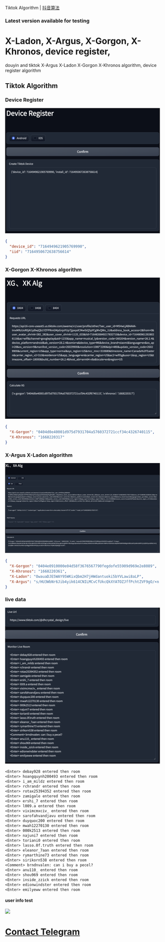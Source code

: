 Tiktok Algorithm | [抖音算法](README_dy.md)

### Latest version available for testing


# X-Ladon, X-Argus, X-Gorgon, X-Khronos, device register,
douyin and tiktok X-Argus X-Ladon X-Gorgon X-Khronos algorithm, device register algorithm


## Tiktok Algorithm

### Device Register
<img src="./data/tt_reg.png">

```json
{
  "device_id": "7164949621905769990",
  "iid": "7164950672638756614"
}
```


### X-Gorgon X-Khronos algorithm
<img src="./data/tt_xg.png">

```json
{
  "X-Gorgon": "0404d0e40001d975d7931704a5760372721ccf34c4326740115",
  "X-Khronos": "1668220317"
}
```

### X-Argus X-Ladon algorithm
<img src="./data/tt_xa.png">

```json
{
  "X-Gorgon": "0404e0910000e04d58f3676567790fegdofe55909d969e2e8089",
  "X-Khronos": "1668220361",
  "X-Ladon": "OwauaDJE5WAY95WKixQbm2H7jHWdantuoki5bYVLawi8aLP",
  "X-Argus": "s/HU3WbNr6Jib4yik614CNILMCvCfUkcQkXYATOZJffPchtZVF9gO/×n|KdrsIQOQ|TiPtssLgRnSnQdNPh+fb0z5aguOj4xvk5acihJhJzKdaz/00NxSrhsFdWhy2B2S×9n7ARIPeJYGZMJOsHJBytkNYb9WY6916fgoVxf8X20AEYyAWmS8P87/p/VpfhI0ym0DRsCrrk7j2/uhB8x+JHel5c5mu4Hb3+ybZ8ggCROkH3YiFQnyvlickOrV7aR/sYUcIJTDpMuZQd0Qp+UUJP"
}
```

### live data
<img src="./data/tt_live.png">

```
<Enter> debay928 entered then room
<Enter> hoangquynh200493 entered then room
<Enter> i_am_mildz entered then room
<Enter> rchrandr entered then room
<Enter> rotax25394352 entered then room
<Enter> zamigale entered then room
<Enter> ershi_7 entered then room
<Enter> l009.a entered then room
<Enter> viximcmxciv_ entered then room
<Enter> sarofahvandjavu entered then room
<Enter> duyquoc200 entered then room
<Enter> mwah12270130 entered then room
<Enter> 000k2513 entered then room
<Enter> najuni7 entered then room
<Enter> toriani0 entered then room
<Enter> lasso.0f.truth entered then room
<Enter> eleanor_7aan entered then room
<Enter> rymarthine73 entered then room
<Enter> sirikorn538 entered then room
<Comment> brndnvalen: can i buy a pecel?
<Enter> anu110_ entered then room
<Enter> shou969 entered then room
<Enter> inside_zzick entered then room
<Enter> edionwindster entered then room
<Enter> emilyeww entered then room
```

#### user info test
<img src="./data/tt_userinfo.gif">



# [Contact Telegram](https://t.me/bloodyev)

